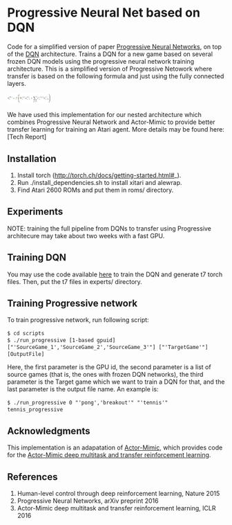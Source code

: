 # Progressive Neural Net based on DQN
Code for a simplified version of paper <a href="https://arxiv.org/abs/1606.04671">Progressive Neural Networks</a>, on top of the <a href="https://www.nature.com/articles/nature14236">DQN</a> architecture. Trains a DQN for a new game based on several frozen DQN models using the progressive neural network training architecture. This is a simplified version of Progressive Netowork where transfer is based on the following formula and just using the fully connected layers. 

<img src="files/formula_1.png" style="width: 20%; height: 20%"/>

We have used this implementation for our nested architecture which combines Progressive Neural Network and Actor-Mimic to provide better transfer learning for training an Atari agent. More details may be found here: [Tech Report]

## Installation

1. Install torch (http://torch.ch/docs/getting-started.html#_).
2. Run ./install_dependencies.sh to install xitari and alewrap.
3. Find Atari 2600 ROMs and put them in roms/ directory.

## Experiments
NOTE: training the full pipeline from DQNs to transfer using Progressive architecure may take about two weeks with a fast GPU. 

## Training DQN
You may use the code available <a href="https://github.com/kuz/DeepMind-Atari-Deep-Q-Learner">here</a> to train the DQN and generate t7 torch files. Then, put the t7 files in experts/ directory. 

## Training Progressive network
To train progressive network, run following script:

	$ cd scripts
	$ ./run_progressive [1-based gpuid] ["'SourceGame_1','SourceGame_2','SourceGame_3'"] ["'TargetGame'"] [OutputFile]
 
Here, the first parameter is the GPU id, the second parameter is a list of source games (that is, the ones with frozen DQN networks), the third parameter is the Target game which we want to train a DQN for that, and the last parameter is the output file name. An example is:

	$ ./run_progressive 0 "'pong','breakout'" "'tennis'" tennis_progressive

## Acknowledgments
This implementation is an adapatation of <a href="https://github.com/eparisotto/ActorMimic">Actor-Mimic</a>, which provides code for the <a href="https://arxiv.org/abs/1511.06342">Actor-Mimic deep multitask and transfer reinforcement learning</a>. 

## References 
1. Human-level control through deep reinforcement learning, Nature 2015
2. Progressive Neural Networks, arXiv preprint 2016 
3. Actor-Mimic deep multitask and transfer reinforcement learning, ICLR 2016
